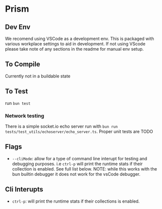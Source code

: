 # Prism

## Dev Env
We recomend using VSCode as a development env. This is packaged with various workplace settings to aid in development. If not using VScode please take note of any sections in the readme for manual env setup.

## To Compile
Currently not in a buildable state

## To Test
run `bun test`

### Network testing
There is a simple socket.io echo server run with `bun run tests/test_utils/echoserver/echo_server.ts`. Proper unit tests are TODO

## Flags
- `--cliMode`: allow for a type of command line interupt for testing and debugging purposes. i.e `ctrl-p` will print the runtime stats if their collection is enabled. See full list below. NOTE: while this works with the bun builtin debugger it does not work for the vsCode debugger.

## Cli Interupts
- `ctrl-p`: will print the runtime stats if their collections is enabled.
